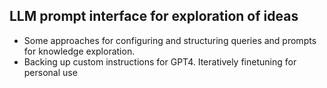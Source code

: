 ## LLM prompt interface for exploration of ideas

- Some approaches for configuring and structuring queries and prompts for knowledge exploration. 
- Backing up custom instructions for GPT4. Iteratively finetuning for personal use